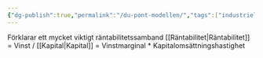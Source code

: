 ```yaml
---
{"dg-publish":true,"permalink":"/du-pont-modellen/","tags":["industriellekonomi"]}
---
```


Förklarar ett mycket viktigt räntabilitetssamband
[[Räntabilitet\|Räntabilitet]] = Vinst / [[Kapital\|Kapital]] = Vinstmarginal * Kapitalomsättningshastighet
